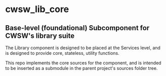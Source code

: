 # cwsw_lib_core
## Base-level (foundational) Subcomponent for CWSW's library suite

The Library component is designed to be placed at the Services level, and is designed to provide core, stateless, utility functions.

This repo implements the core sources for the component, and is intended to be inserted as a submodule in the parent project's sources folder tree.

